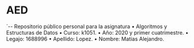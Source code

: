 # AED
`-- Repositorio público personal para la asignatura
• Algoritmos y Estructuras de Datos
• Curso: k1051.
• Año: 2020 y primer cuatrimestre.
• Legajo: 1688996
• Apellido: Lopez.
• Nombre: Matias Alejandro.
